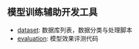 ## 模型训练辅助开发工具

- [dataset](dataset/README.md): 数据库列表，数据分类与处理脚本
- [evaluation](evaluation/README.md): 模型效果评测代码


